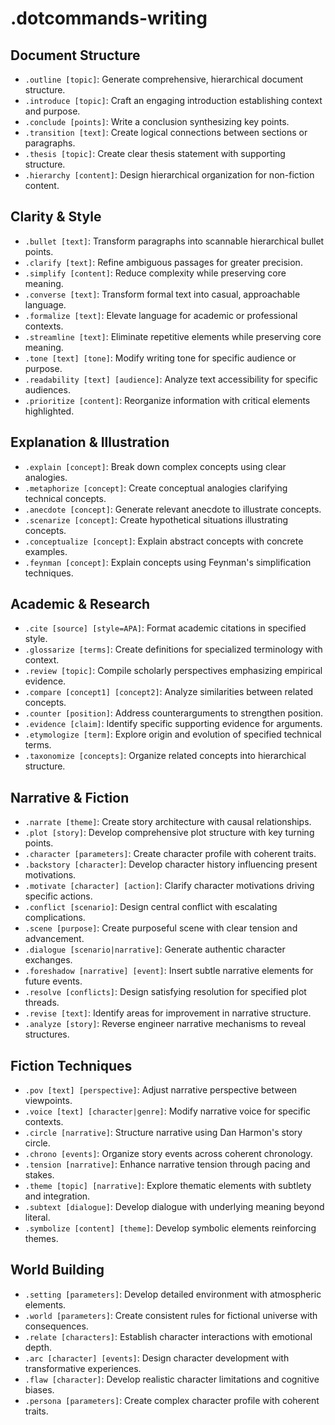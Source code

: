 # .dotcommands-writing

## Document Structure
- `.outline [topic]`: Generate comprehensive, hierarchical document structure.
- `.introduce [topic]`: Craft an engaging introduction establishing context and purpose.
- `.conclude [points]`: Write a conclusion synthesizing key points.
- `.transition [text]`: Create logical connections between sections or paragraphs.
- `.thesis [topic]`: Create clear thesis statement with supporting structure.
- `.hierarchy [content]`: Design hierarchical organization for non-fiction content.

## Clarity & Style
- `.bullet [text]`: Transform paragraphs into scannable hierarchical bullet points.
- `.clarify [text]`: Refine ambiguous passages for greater precision.
- `.simplify [content]`: Reduce complexity while preserving core meaning.
- `.converse [text]`: Transform formal text into casual, approachable language.
- `.formalize [text]`: Elevate language for academic or professional contexts.
- `.streamline [text]`: Eliminate repetitive elements while preserving core meaning.
- `.tone [text] [tone]`: Modify writing tone for specific audience or purpose.
- `.readability [text] [audience]`: Analyze text accessibility for specific audiences.
- `.prioritize [content]`: Reorganize information with critical elements highlighted.

## Explanation & Illustration
- `.explain [concept]`: Break down complex concepts using clear analogies.
- `.metaphorize [concept]`: Create conceptual analogies clarifying technical concepts.
- `.anecdote [concept]`: Generate relevant anecdote to illustrate concepts.
- `.scenarize [concept]`: Create hypothetical situations illustrating concepts.
- `.conceptualize [concept]`: Explain abstract concepts with concrete examples.
- `.feynman [concept]`: Explain concepts using Feynman's simplification techniques.

## Academic & Research
- `.cite [source] [style=APA]`: Format academic citations in specified style.
- `.glossarize [terms]`: Create definitions for specialized terminology with context.
- `.review [topic]`: Compile scholarly perspectives emphasizing empirical evidence.
- `.compare [concept1] [concept2]`: Analyze similarities between related concepts.
- `.counter [position]`: Address counterarguments to strengthen position.
- `.evidence [claim]`: Identify specific supporting evidence for arguments.
- `.etymologize [term]`: Explore origin and evolution of specified technical terms.
- `.taxonomize [concepts]`: Organize related concepts into hierarchical structure.

## Narrative & Fiction
- `.narrate [theme]`: Create story architecture with causal relationships.
- `.plot [story]`: Develop comprehensive plot structure with key turning points.
- `.character [parameters]`: Create character profile with coherent traits.
- `.backstory [character]`: Develop character history influencing present motivations.
- `.motivate [character] [action]`: Clarify character motivations driving specific actions.
- `.conflict [scenario]`: Design central conflict with escalating complications.
- `.scene [purpose]`: Create purposeful scene with clear tension and advancement.
- `.dialogue [scenario|narrative]`: Generate authentic character exchanges.
- `.foreshadow [narrative] [event]`: Insert subtle narrative elements for future events.
- `.resolve [conflicts]`: Design satisfying resolution for specified plot threads.
- `.revise [text]`: Identify areas for improvement in narrative structure.
- `.analyze [story]`: Reverse engineer narrative mechanisms to reveal structures.

## Fiction Techniques
- `.pov [text] [perspective]`: Adjust narrative perspective between viewpoints.
- `.voice [text] [character|genre]`: Modify narrative voice for specific contexts.
- `.circle [narrative]`: Structure narrative using Dan Harmon's story circle.
- `.chrono [events]`: Organize story events across coherent chronology.
- `.tension [narrative]`: Enhance narrative tension through pacing and stakes.
- `.theme [topic] [narrative]`: Explore thematic elements with subtlety and integration.
- `.subtext [dialogue]`: Develop dialogue with underlying meaning beyond literal.
- `.symbolize [content] [theme]`: Develop symbolic elements reinforcing themes.

## World Building
- `.setting [parameters]`: Develop detailed environment with atmospheric elements.
- `.world [parameters]`: Create consistent rules for fictional universe with consequences.
- `.relate [characters]`: Establish character interactions with emotional depth.
- `.arc [character] [events]`: Design character development with transformative experiences.
- `.flaw [character]`: Develop realistic character limitations and cognitive biases.
- `.persona [parameters]`: Create complex character profile with coherent traits.